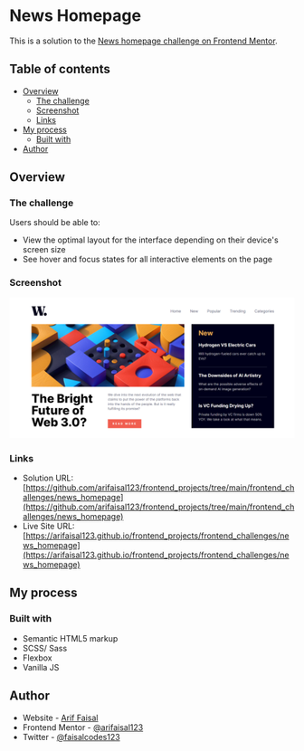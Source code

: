 # News Homepage

This is a solution to the [News homepage challenge on Frontend Mentor](https://www.frontendmentor.io/challenges/news-homepage-H6SWTa1MFl).

## Table of contents

- [Overview](#overview)
  - [The challenge](#the-challenge)
  - [Screenshot](#screenshot)
  - [Links](#links)
- [My process](#my-process)
  - [Built with](#built-with)
- [Author](#author)

## Overview

### The challenge

Users should be able to:

- View the optimal layout for the interface depending on their device's screen size
- See hover and focus states for all interactive elements on the page

### Screenshot

![](./assets/images/screenshot.png)

### Links

- Solution URL: [https://github.com/arifaisal123/frontend_projects/tree/main/frontend_challenges/news_homepage](https://github.com/arifaisal123/frontend_projects/tree/main/frontend_challenges/news_homepage)
- Live Site URL: [https://arifaisal123.github.io/frontend_projects/frontend_challenges/news_homepage](https://arifaisal123.github.io/frontend_projects/frontend_challenges/news_homepage)

## My process

### Built with

- Semantic HTML5 markup
- SCSS/ Sass
- Flexbox
- Vanilla JS

## Author

- Website - [Arif Faisal](https://arifaisal123.github.io)
- Frontend Mentor - [@arifaisal123](https://www.frontendmentor.io/profile/arifaisal123)
- Twitter - [@faisalcodes123](https://www.twitter.com/faisalcodes123)
